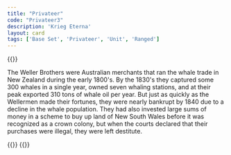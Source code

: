 ```yaml
---
title: "Privateer"
code: "Privateer3"
description: 'Krieg Eterna'
layout: card
tags: ['Base Set', 'Privateer', 'Unit', 'Ranged']
---
```

{{<card-detail-page code="Privateer3" artwork="The End of the Action between the English Indiaman and Three Spanish Privateers by Willem van de Velde the Younger (1682)" book="The Wellerman">}}
<p>
The Weller Brothers were Australian merchants that ran the whale trade in New Zealand during the early 1800's. By the 1830's they captured some 300 whales in a single year, owned seven whaling stations, and at their peak exported 310 tons of whale oil per year. But just as quickly as the Wellermen made their fortunes, they were nearly bankrupt by 1840 due to a decline in the whale population. They had also invested large sums of money in a scheme to buy up land of New South Wales before it was recognized as a crown colony, but when the courts declared that their purchases were illegal, they were left destitute.
</p>
{{<card-detail-image file="moby.jpg" caption="The Final Chase of Moby-Dick by I. W. Taber (1902)">}}
{{</card-detail-page>}}